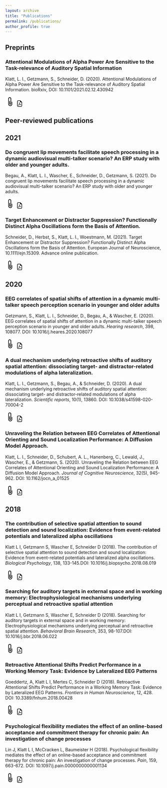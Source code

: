 ```yaml
---
layout: archive
title: "Publications"
permalink: /publications/
author_profile: true
---
```


## Preprints

### Attentional Modulations of Alpha Power Are Sensitive to the Task-relevance of Auditory Spatial Information

Klatt, L. I., Getzmann, S., Schneider, D. (2020). Attentional Modulations of Alpha Power Are Sensitive to the Task-relevance of Auditory Spatial Information. bioRxiv, DOI: 10.1101/2021.02.12.430942

[![button](/images/bookmark.png)](https://www.biorxiv.org/content/10.1101/2021.02.12.430942v1)         [![button](/images/pdf_icon.png)](/files/Klatt_et_al_bioRxiv_2020.pdf)



## Peer-reviewed publications

## 2021

### Do congruent lip movements facilitate speech processing in a dynamic audiovisual multi-talker scenario? An ERP study with older and younger adults.

Begau, A., Klatt, L. I., Wascher, E., Schneider, D., Getzmann, S. (2021). Do congruent lip movements facilitate speech processing in a dynamic audiovisual multi-talker scenario? An ERP study with older and younger adults.

[![button](/images/bookmark.png)](https://www.biorxiv.org/content/10.1101/2020.11.06.370841v2)         [![button](/images/pdf_icon.png)](/files/Begau_et_a_2021_bioRxiv.pdf)

### Target Enhancement or Distractor Suppression? Functionally Distinct Alpha Oscillations form the Basis of Attention.

Schneider, D., Herbst, S., Klatt, L. I., Woestmann, M. (2021). Target Enhancement or Distractor Suppression? Functionally Distinct Alpha Oscillations form the Basis of Attention. European Journal of Neuroscience, 10.1111/ejn.15309. Advance online publication.

[![button](/images/bookmark.png)](https://pubmed.ncbi.nlm.nih.gov/33973310/)         [![button](/images/pdf_icon.png)](/files/Schneider_et_a_2021_EJN.pdf)


## 2020

### EEG correlates of spatial shifts of attention in a dynamic multi-talker speech perception scenario in younger and older adults

Getzmann, S., Klatt, L. I., Schneider, D., Begau, A., & Wascher, E. (2020). EEG correlates of spatial shifts of attention in a dynamic multi-talker speech perception scenario in younger and older adults. *Hearing research*, 398, 108077. DOI: 10.1016/j.heares.2020.108077

[![button](/images/bookmark.png)](https://pubmed.ncbi.nlm.nih.gov/32987238/)         [![button](/images/pdf_icon.png)](/files/Getzmann_et_al_2020.pdf)

### A dual mechanism underlying retroactive shifts of auditory spatial attention: dissociating target- and distractor-related modulations of alpha lateralization.

Klatt, L. I., Getzmann, S., Begau, A., & Schneider, D. (2020). A dual mechanism underlying retroactive shifts of auditory spatial attention: dissociating target- and distractor-related modulations of alpha lateralization. *Scientific reports*, 10(1), 13860. DOI: 10.1038/s41598-020-70004-2

[![button](/images/bookmark.png)](https://www.nature.com/articles/s41598-020-70004-2)         [![button](/images/pdf_icon.png)](/files/Klatt_et_al_SciRep_2020.pdf)

### Unraveling the Relation between EEG Correlates of Attentional Orienting and Sound Localization Performance: A Diffusion Model Approach.

Klatt, L. I., Schneider, D., Schubert, A. L., Hanenberg, C., Lewald, J., Wascher, E., & Getzmann, S. (2020). Unraveling the Relation between EEG Correlates of Attentional Orienting and Sound Localization Performance: A Diffusion Model Approach. *Journal of Cognitive Neuroscience*, 32(5), 945-962. DOI: 10.1162/jocn_a_01525

[![button](/images/bookmark.png)](https://pubmed.ncbi.nlm.nih.gov/31933435/)         [![button](/images/pdf_icon.png)](/files/Klatt_et_al_JoCN_2020.pdf)


## 2018

### The contribution of selective spatial attention to sound detection and sound localization: Evidence from event-related potentials and lateralized alpha oscillations

Klatt L I, Getzmann S, Wascher E, Schneider D (2018). The contribution of selective spatial attention to sound detection and sound localization: Evidence from event-related potentials and lateralized alpha oscillations. *Biological Psychology*, 138, 133-145.DOI: 10.1016/j.biopsycho.2018.08.019

[![button](/images/bookmark.png)](https://pubmed.ncbi.nlm.nih.gov/30165081/)         [![button](/images/pdf_icon.png)](/files/Klatt_et_al_BioPsy_2018.pdf)

### Searching for auditory targets in external space and in working memory: Electrophysiological mechanisms underlying perceptual and retroactive spatial attention

Klatt L I, Getzmann S, Wascher E, Schneider D (2018). Searching for auditory targets in external space and in working memory: Electrophysiological mechanisms underlying perceptual and retroactive spatial attention. *Behavioral Brain Research*, 353, 98-107.DOI: 10.1016/j.bbr.2018.06.022

[![button](/images/bookmark.png)](https://pubmed.ncbi.nlm.nih.gov/29958962/)         [![button](/images/pdf_icon.png)](/files/Klatt_et_al_BBR_2018.pdf)

### Retroactive Attentional Shifts Predict Performance in a Working Memory Task: Evidence by Lateralized EEG Patterns

Goeddertz, A, Klatt L I, Mertes C, Schneider D (2018). Retroactive Attentional Shifts Predict Performance in a Working Memory Task: Evidence by Lateralized EEG Patterns. *Frontiers in Human Neuroscience*, 12, 428. DOI: 10.3389/fnhum.2018.00428

[![button](/images/bookmark.png)](https://pubmed.ncbi.nlm.nih.gov/30405380/)         [![button](/images/pdf_icon.png)](/files/Goeddertz_et_al_Frontiers_2018.pdf)

### Psychological flexibility mediates the effect of an online-based acceptance and commitment therapy for chronic pain: An investigation of change processes

Lin J, Klatt L I, McCracken L, Baumeister H (2018). Psychological flexibility mediates the effect of an online-based acceptance and commitment therapy for chronic pain: An investigation of change processes. *Pain*, 159, 663-672. DOI: 10.1097/j.pain.0000000000001134

[![button](/images/bookmark.png)](https://pubmed.ncbi.nlm.nih.gov/29320375/)         [![button](/images/pdf_icon.png)](/files/Jiaxi_et_al_Pain_2018.pdf)
